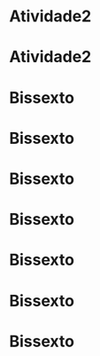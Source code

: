 # Atividade2
# Atividade2
# Bissexto
# Bissexto
# Bissexto
# Bissexto
# Bissexto
# Bissexto
# Bissexto
